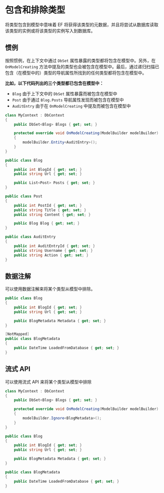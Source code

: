 # 包含和排除类型

将类型包含到模型中意味着 EF 将获得该类型的元数据，并且将尝试从数据库读取该类型的实例或将该类型的实例写入到数据库。

## 惯例

按照惯例，在上下文中通过 `DbSet` 属性暴露的类型都将包含在模型中。另外，在 `OnModelCreating` 方法中提及的类型也会被包含在模型中。最后，通过递归扫描已包含（在模型中的）类型的导航属性所找到的任何类型都将包含在模型中。

__比如，以下代码列出的三个类型都已包含在模型中：__

* `Blog` 由于上下文中的 `DbSet` 属性暴露而被包含在模型中
* `Post` 由于通过 `Blog.Posts` 导航属性发现而被包含在模型中
* `AuditEntry` 由于在 `OnModelCreating` 中提及而被包含在模型中

```C#
class MyContext : DbContext
{
    public DbSet<Blog> Blogs { get; set; }

    protected override void OnModelCreating(ModelBuilder modelBuilder)
    {
        modelBuilder.Entity<AuditEntry>();
    }
}

public class Blog
{
    public int BlogId { get; set; }
    public string Url { get; set; }

    public List<Post> Posts { get; set; }
}

public class Post
{
    public int PostId { get; set; }
    public string Title { get; set; }
    public string Content { get; set; }

    public Blog Blog { get; set; }
}

public class AuditEntry
{
    public int AuditEntryId { get; set; }
    public string Username { get; set; }
    public string Action { get; set; }
}
```

## 数据注解

可以使用数据注解来将某个类型从模型中排除。

```C#
public class Blog
{
    public int BlogId { get; set; }
    public string Url { get; set; }

    public BlogMetadata Metadata { get; set; }
}

[NotMapped]
public class BlogMetadata
{
    public DateTime LoadedFromDatabase { get; set; }
}
```

## 流式 API

可以使用流式 API 来将某个类型从模型中排除

```C#
class MyContext : DbContext
{
    public DbSet<Blog> Blogs { get; set; }

    protected override void OnModelCreating(ModelBuilder modelBuilder)
    {
        modelBuilder.Ignore<BlogMetadata>();
    }
}

public class Blog
{
    public int BlogId { get; set; }
    public string Url { get; set; }

    public BlogMetadata Metadata { get; set; }
}

public class BlogMetadata
{
    public DateTime LoadedFromDatabase { get; set; }
}
```
